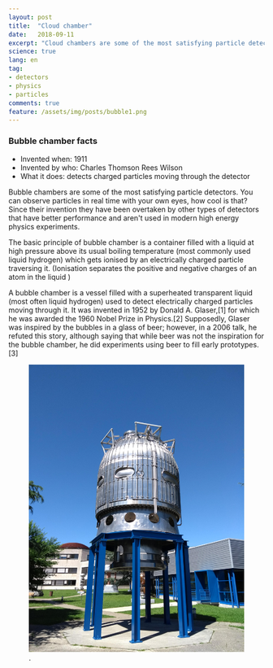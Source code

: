 ```yaml
---
layout: post
title:  "Cloud chamber"
date:   2018-09-11
excerpt: "Cloud chambers are some of the most satisfying particle detectors. You can observe particles in real time with your own eyes, how cool is that?"
science: true
lang: en
tag:
- detectors
- physics
- particles
comments: true
feature: /assets/img/posts/bubble1.png
---
```


### Bubble chamber facts

* Invented when: 1911
* Invented by who: Charles Thomson Rees Wilson
* What it does: detects charged particles moving through the detector

Bubble chambers are some of the most satisfying particle detectors. You can observe particles in real time with your own eyes, how cool is that? Since their invention they have been overtaken by other types of detectors that have better performance and aren't used in modern high energy physics experiments. 

The basic principle of bubble chamber is a container filled with a liquid at high pressure above its usual boiling temperature (most commonly used liquid hydrogen) which gets ionised by an electrically charged particle traversing it. (Ionisation separates the positive and negative charges of an atom in the liquid )

A bubble chamber is a vessel filled with a superheated transparent liquid (most often liquid hydrogen) used to detect electrically charged particles moving through it. It was invented in 1952 by Donald A. Glaser,[1] for which he was awarded the 1960 Nobel Prize in Physics.[2] Supposedly, Glaser was inspired by the bubbles in a glass of beer; however, in a 2006 talk, he refuted this story, although saying that while beer was not the inspiration for the bubble chamber, he did experiments using beer to fill early prototypes.[3]


<figure>
        <a href="/assets/img/posts/bubble2.jpg"><img src="/assets/img/posts/bubble2.jpg"></a>
        <figcaption>.</figcaption>
</figure>


